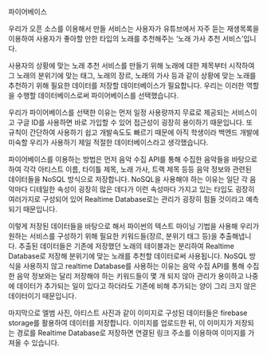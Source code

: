 ﻿파이어베이스

우리가 오픈 소스를 이용해서 만들 서비스는 사용자가 유튜브에서 자주 듣는 재생목록을 이용하여 사용자가 좋아할 만한 타입의 노래를 추천해주는 ‘노래 가사 추천 서비스’입니다.

사용자의 상황에 맞는 노래 추천 서비스를 만들기 위해 노래에 대한 제목부터 시작하여 그 노래의 분위기에 맞는 태그, 노래의 장르, 노래의 가사 등과 같이 상황에 맞는 노래를 추천하기 위해 필요한 데이터를 저장할 데이터베이스가 필요합니다. 우리는 이러한 역할을 수행할 데이터베이스로써 파이어베이스를 선택했습니다.

우리가 파이어베이스를 선택한 이유는 먼저 일정 사용량까지 무료로 제공되는 서비스이고 구글 ID를 사용하면 바로 가입할 수 있어 접근성이 굉장히 용이하기 때문입니다. 또 규칙이 간단하여 사용하기 쉽고 개발속도도 빠르기 때문에 아직 학생이라 백엔드 개발에 미숙할 우리가 사용하기 제일 적절한 데이터베이스라고 생각했습니다.

파이어베이스를 이용하는 방법은 먼저 음악 수집 API를 통해 수집한 음악들을 바탕으로 하여 각각 아티스트 이름, 타이틀 제목, 노래 가사, 트랙 제목 등등 음악 정보와 관련된 데이터들을 NoSQL 방식으로 저장합니다. NoSQL을 사용해야 하는 이유는 일단 각 음악마다 디테일한 속성이 굉장히 많은 데다가 이런 속성마다 가지고 있는 타입도 굉장히 여러가지로 구성되어 있어 Realtime Database로는 관리가 굉장히 힘들 것이라고 예측되기 때문입니다.

이렇게 저장된 데이터들을 바탕으로 해서 파이썬의 텍스트 마이닝 기법을 사용해 우리가 원하는 서비스를 구성하기 위해 필요한 키워드들(장르, 분위기 태그 등)을 추출해냅니다. 추출된 데이터들은 기존에 저장했던 노래의 테이블과는 분리하여 Realtime Database로 저장해 분위기에 맞는 노래를 추천할 데이터로써 사용됩니다. NoSQL 방식을 사용하지 않고 realtime Database를 사용하는 이유는 음악 수집 API를 통해 수집한 음악 정보와는 달리 저장해야 하는 키워드들이 몇 개 되지 않아 관리가 용이하고 나중에 데이터가 추가되는 일이 있다고 하더라도 기존에 비해 추가되는 양이 그리 크지 않은 데이터이기 때문입니다.

마지막으로 엘범 사진, 아티스트 사진과 같이 이미지로 구성된 데이터들은 firebase storage를 활용하여 데이터를 저장합니다. 이미지를 업로드한 뒤, 이 이미지가 저장되는 경로를 Realtime Database로 저장하면 연결된 링크 주소를 이용하여 이미지를 가져올 수 있습니다.
